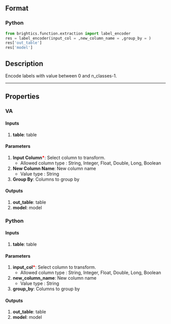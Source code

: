 ## Format
### Python
```python
from brightics.function.extraction import label_encoder
res = label_encoder(input_col = ,new_column_name = ,group_by = )
res['out_table']
res['model']
```

## Description
Encode labels with value between 0 and n_classes-1.

---

## Properties
### VA
#### Inputs
1. **table**: table

#### Parameters
1. **Input Column**<b style="color:red">*</b>: Select column to transform.
   - Allowed column type : String, Integer, Float, Double, Long, Boolean
2. **New Column Name**: New column name
   - Value type : String
3. **Group By**: Columns to group by

#### Outputs
1. **out_table**: table
2. **model**: model

### Python
#### Inputs
1. **table**: table

#### Parameters
1. **input_col**<b style="color:red">*</b>: Select column to transform.
   - Allowed column type : String, Integer, Float, Double, Long, Boolean
2. **new_column_name**: New column name
   - Value type : String
3. **group_by**: Columns to group by

#### Outputs
1. **out_table**: table
2. **model**: model

